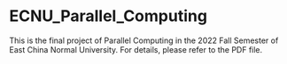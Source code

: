 # ECNU_Parallel_Computing

This is the final project of Parallel Computing in the 2022 Fall Semester of East China Normal University. For details, please refer to the PDF file.

